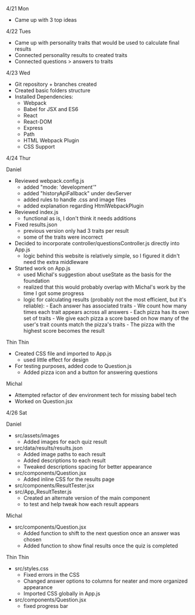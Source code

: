4/21 Mon
- Came up with 3 top ideas

4/22 Tues
- Came up with personality traits that would be used to calculate final results
- Connected personality results to created traits
- Connected questions > answers to traits

4/23 Wed
- Git repository + branches created
- Created basic folders structure
- Installed Dependencies:
    - Webpack
    - Babel for JSX and ES6
    - React
    - React-DOM
    - Express
    - Path
    - HTML Webpack Plugin
    - CSS Support

4/24 Thur

Daniel
- Reviewed webpack.config.js
    - added "mode: 'development'"
    - added "historyApiFallback" under devServer
    - added rules to handle .css and image files
    - added explanation regarding HtmlWebpackPlugin
- Reviewed index.js
    - functional as is, I don't think it needs additions
- Fixed results.json
    - previous version only had 3 traits per result
    - some of the traits were incorrect
- Decided to incorporate controller/questionsController.js directly into App.js
    - logic behind this website is relatively simple, so I figured it didn't need the extra middleware
- Started work on App.js
    - used Michal's suggestion about useState as the basis for the foundation
    - realized that this would probably overlap with Michal's work by the time I got some progress
    - logic for calculating results (probably not the most efficient, but it's reliable):
            - Each answer has associated traits
            - We count how many times each trait appears across all answers
            - Each pizza has its own set of traits
            - We give each pizza a score based on how many of the user's trait counts match the pizza's traits
            - The pizza with the highest score becomes the result

Thin Thin
- Created CSS file and imported to App.js
    - used little effect for design
- For testing purposes, added code to Question.js
    - Added pizza icon and a button for answering questions

Michal
- Attempted refactor of dev environment tech for missing babel tech
- Worked on Question.jsx

4/26 Sat

Daniel 
- src/assets/images
    - Added images for each quiz result
- src/data/results/results.json
    - Added image paths to each result
    - Added descriptions to each result
    - Tweaked descriptions spacing for better appearance
- src/components/Question.jsx
    - Added inline CSS for the results page
- src/components/ResultTester.jsx
- src/App_ResultTester.js
    - Created an alternate version of the main component
    - to test and help tweak how each result appears

Michal
- src/components/Question.jsx
    - Added function to shift to the next question once an answer was chosen
    - Added function to show final results once the quiz is completed

Thin Thin
- src/styles.css
    - Fixed errors in the CSS
    - Changed answer options to columns for neater and more organized appearance
    - Imported CSS globally in App.js
- src/components/Question.jsx
    - fixed progress bar